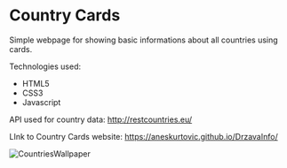 # Country Cards
Simple webpage for showing basic informations about all countries using cards.

Technologies used:
- HTML5 
- CSS3
- Javascript

API used for country data: http://restcountries.eu/

LInk to Country Cards website: https://aneskurtovic.github.io/DrzavaInfo/

![CountriesWallpaper](https://i.imgur.com/tSTXTrJ.jpg)

